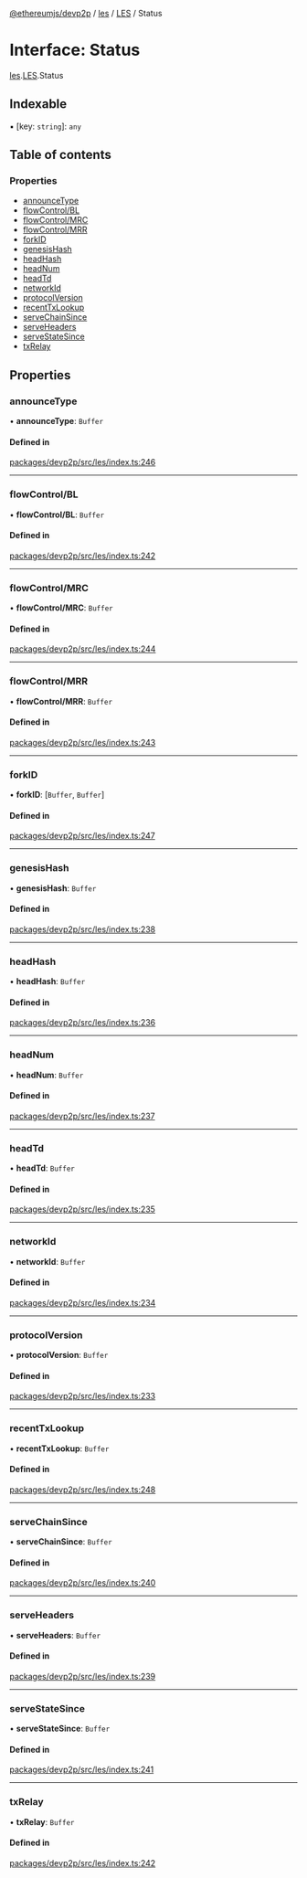 [@ethereumjs/devp2p](../README.md) / [les](../modules/les.md) / [LES](../modules/les.les-1.md) / Status

# Interface: Status

[les](../modules/les.md).[LES](../modules/les.les-1.md).Status

## Indexable

▪ [key: `string`]: `any`

## Table of contents

### Properties

- [announceType](les.les-1.status.md#announcetype)
- [flowControl/BL](les.les-1.status.md#flowcontrol/bl)
- [flowControl/MRC](les.les-1.status.md#flowcontrol/mrc)
- [flowControl/MRR](les.les-1.status.md#flowcontrol/mrr)
- [forkID](les.les-1.status.md#forkid)
- [genesisHash](les.les-1.status.md#genesishash)
- [headHash](les.les-1.status.md#headhash)
- [headNum](les.les-1.status.md#headnum)
- [headTd](les.les-1.status.md#headtd)
- [networkId](les.les-1.status.md#networkid)
- [protocolVersion](les.les-1.status.md#protocolversion)
- [recentTxLookup](les.les-1.status.md#recenttxlookup)
- [serveChainSince](les.les-1.status.md#servechainsince)
- [serveHeaders](les.les-1.status.md#serveheaders)
- [serveStateSince](les.les-1.status.md#servestatesince)
- [txRelay](les.les-1.status.md#txrelay)

## Properties

### announceType

• **announceType**: `Buffer`

#### Defined in

[packages/devp2p/src/les/index.ts:246](https://github.com/ethereumjs/ethereumjs-monorepo/blob/master/packages/devp2p/src/les/index.ts#L246)

---

### flowControl/BL

• **flowControl/BL**: `Buffer`

#### Defined in

[packages/devp2p/src/les/index.ts:242](https://github.com/ethereumjs/ethereumjs-monorepo/blob/master/packages/devp2p/src/les/index.ts#L242)

---

### flowControl/MRC

• **flowControl/MRC**: `Buffer`

#### Defined in

[packages/devp2p/src/les/index.ts:244](https://github.com/ethereumjs/ethereumjs-monorepo/blob/master/packages/devp2p/src/les/index.ts#L244)

---

### flowControl/MRR

• **flowControl/MRR**: `Buffer`

#### Defined in

[packages/devp2p/src/les/index.ts:243](https://github.com/ethereumjs/ethereumjs-monorepo/blob/master/packages/devp2p/src/les/index.ts#L243)

---

### forkID

• **forkID**: [`Buffer`, `Buffer`]

#### Defined in

[packages/devp2p/src/les/index.ts:247](https://github.com/ethereumjs/ethereumjs-monorepo/blob/master/packages/devp2p/src/les/index.ts#L247)

---

### genesisHash

• **genesisHash**: `Buffer`

#### Defined in

[packages/devp2p/src/les/index.ts:238](https://github.com/ethereumjs/ethereumjs-monorepo/blob/master/packages/devp2p/src/les/index.ts#L238)

---

### headHash

• **headHash**: `Buffer`

#### Defined in

[packages/devp2p/src/les/index.ts:236](https://github.com/ethereumjs/ethereumjs-monorepo/blob/master/packages/devp2p/src/les/index.ts#L236)

---

### headNum

• **headNum**: `Buffer`

#### Defined in

[packages/devp2p/src/les/index.ts:237](https://github.com/ethereumjs/ethereumjs-monorepo/blob/master/packages/devp2p/src/les/index.ts#L237)

---

### headTd

• **headTd**: `Buffer`

#### Defined in

[packages/devp2p/src/les/index.ts:235](https://github.com/ethereumjs/ethereumjs-monorepo/blob/master/packages/devp2p/src/les/index.ts#L235)

---

### networkId

• **networkId**: `Buffer`

#### Defined in

[packages/devp2p/src/les/index.ts:234](https://github.com/ethereumjs/ethereumjs-monorepo/blob/master/packages/devp2p/src/les/index.ts#L234)

---

### protocolVersion

• **protocolVersion**: `Buffer`

#### Defined in

[packages/devp2p/src/les/index.ts:233](https://github.com/ethereumjs/ethereumjs-monorepo/blob/master/packages/devp2p/src/les/index.ts#L233)

---

### recentTxLookup

• **recentTxLookup**: `Buffer`

#### Defined in

[packages/devp2p/src/les/index.ts:248](https://github.com/ethereumjs/ethereumjs-monorepo/blob/master/packages/devp2p/src/les/index.ts#L248)

---

### serveChainSince

• **serveChainSince**: `Buffer`

#### Defined in

[packages/devp2p/src/les/index.ts:240](https://github.com/ethereumjs/ethereumjs-monorepo/blob/master/packages/devp2p/src/les/index.ts#L240)

---

### serveHeaders

• **serveHeaders**: `Buffer`

#### Defined in

[packages/devp2p/src/les/index.ts:239](https://github.com/ethereumjs/ethereumjs-monorepo/blob/master/packages/devp2p/src/les/index.ts#L239)

---

### serveStateSince

• **serveStateSince**: `Buffer`

#### Defined in

[packages/devp2p/src/les/index.ts:241](https://github.com/ethereumjs/ethereumjs-monorepo/blob/master/packages/devp2p/src/les/index.ts#L241)

---

### txRelay

• **txRelay**: `Buffer`

#### Defined in

[packages/devp2p/src/les/index.ts:242](https://github.com/ethereumjs/ethereumjs-monorepo/blob/master/packages/devp2p/src/les/index.ts#L242)
